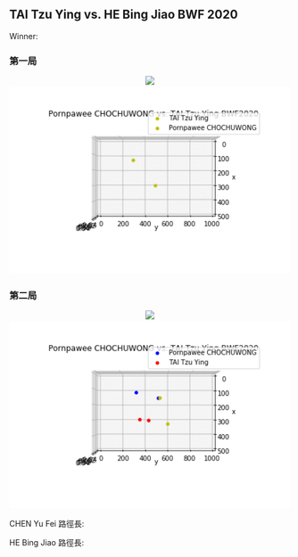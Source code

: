 ## TAI Tzu Ying vs. HE Bing Jiao BWF 2020

Winner: 

### 第一局
<center><img src='./Webp.net-gifmaker (6).gif' width='800px'></center>
<center><img src='./results/Webp.net-gifmaker (4).gif' width='800px'></center>


### 第二局
<center><img src='./Webp.net-gifmaker (7).gif' width='800px'></center>
<center><img src='./results/Webp.net-gifmaker (5).gif' width='800px'></center>


CHEN Yu Fei 路徑長:

HE Bing Jiao 路徑長:
